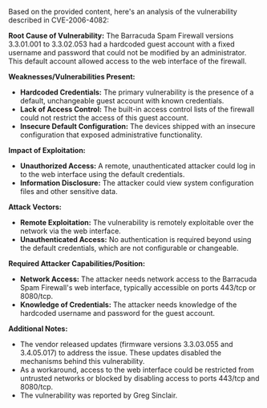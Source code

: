 Based on the provided content, here's an analysis of the vulnerability described in CVE-2006-4082:

**Root Cause of Vulnerability:**
The Barracuda Spam Firewall versions 3.3.01.001 to 3.3.02.053 had a hardcoded guest account with a fixed username and password that could not be modified by an administrator. This default account allowed access to the web interface of the firewall.

**Weaknesses/Vulnerabilities Present:**
-   **Hardcoded Credentials:** The primary vulnerability is the presence of a default, unchangeable guest account with known credentials.
-   **Lack of Access Control:** The built-in access control lists of the firewall could not restrict the access of this guest account.
-   **Insecure Default Configuration:** The devices shipped with an insecure configuration that exposed administrative functionality.

**Impact of Exploitation:**
-   **Unauthorized Access:** A remote, unauthenticated attacker could log in to the web interface using the default credentials.
-   **Information Disclosure:** The attacker could view system configuration files and other sensitive data.

**Attack Vectors:**
-   **Remote Exploitation:** The vulnerability is remotely exploitable over the network via the web interface.
-   **Unauthenticated Access:** No authentication is required beyond using the default credentials, which are not configurable or changeable.

**Required Attacker Capabilities/Position:**
-   **Network Access:** The attacker needs network access to the Barracuda Spam Firewall's web interface, typically accessible on ports 443/tcp or 8080/tcp.
-   **Knowledge of Credentials:** The attacker needs knowledge of the hardcoded username and password for the guest account.

**Additional Notes:**
-   The vendor released updates (firmware versions 3.3.03.055 and 3.4.05.017) to address the issue. These updates disabled the mechanisms behind this vulnerability.
-   As a workaround, access to the web interface could be restricted from untrusted networks or blocked by disabling access to ports 443/tcp and 8080/tcp.
-  The vulnerability was reported by Greg Sinclair.
